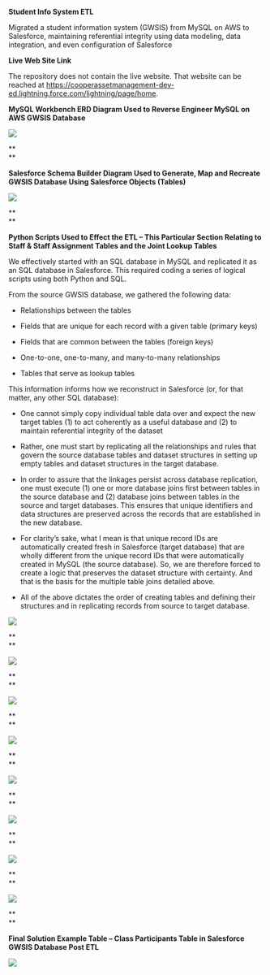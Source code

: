 **Student Info System ETL**

Migrated a student information system (GWSIS) from MySQL on AWS to Salesforce,
maintaining referential integrity using data modeling, data integration, and
even configuration of Salesforce

**Live Web Site Link**

The repository does not contain the live website. That website can be reached at
<https://cooperassetmanagement-dev-ed.lightning.force.com/lightning/page/home>.

**MySQL Workbench ERD Diagram Used to Reverse Engineer MySQL on AWS GWSIS
Database**

![](media/c1aeaa4db54ae5aa24c4113f232fea51.png)

**  
**

**Salesforce Schema Builder Diagram Used to Generate, Map and Recreate GWSIS
Database Using Salesforce Objects (Tables)**

![](media/0f127859621ec7491000fc558c76eaec.png)

**  
**

**Python Scripts Used to Effect the ETL – This Particular Section Relating to
Staff & Staff Assignment Tables and the Joint Lookup Tables**

We effectively started with an SQL database in MySQL and replicated it as an SQL
database in Salesforce. This required coding a series of logical scripts using
both Python and SQL.

From the source GWSIS database, we gathered the following data:

-   Relationships between the tables

-   Fields that are unique for each record with a given table (primary keys)

-   Fields that are common between the tables (foreign keys)

-   One-to-one, one-to-many, and many-to-many relationships

-   Tables that serve as lookup tables

This information informs how we reconstruct in Salesforce (or, for that matter,
any other SQL database):

-   One cannot simply copy individual table data over and expect the new target
    tables (1) to act coherently as a useful database and (2) to maintain
    referential integrity of the dataset

-   Rather, one must start by replicating all the relationships and rules that
    govern the source database tables and dataset structures in setting up empty
    tables and dataset structures in the target database.

-   In order to assure that the linkages persist across database replication,
    one must execute (1) one or more database joins first between tables in the
    source database and (2) database joins between tables in the source and
    target databases. This ensures that unique identifiers and data structures
    are preserved across the records that are established in the new database.

-   For clarity’s sake, what I mean is that unique record IDs are automatically
    created fresh in Salesforce (target database) that are wholly different from
    the unique record IDs that were automatically created in MySQL (the source
    database). So, we are therefore forced to create a logic that preserves the
    dataset structure with certainty. And that is the basis for the multiple
    table joins detailed above.

-   All of the above dictates the order of creating tables and defining their
    structures and in replicating records from source to target database.

**![](media/e3115374b834f3691383270655dcab7f.png)**

**  
**

**![](media/7ed354541fc063b4a128442379bacb9a.png)**

**  
**

**![](media/f805d11b5ec3a780d42684738071bf9a.png)**

**  
**

**![](media/bdde552cfc07e385d6fe41f4bff4f74a.png)**

**  
**

**![](media/881f22fc94e20510f73ff9d00fe65789.png)**

**  
**

**![](media/2fcd0f3cefc60738615710cb1d3a2d6b.png)**

**  
**

**![](media/7bacf18c939e83b4a9b0641b877ac20c.png)**

**  
**

**![](media/75b356658dc3532aaaf0282bbcf39332.png)**

**  
**

**Final Solution Example Table – Class Participants Table in Salesforce GWSIS
Database Post ETL**

![](media/60dbf904f7008ba28cdb3f28253126e1.png)
